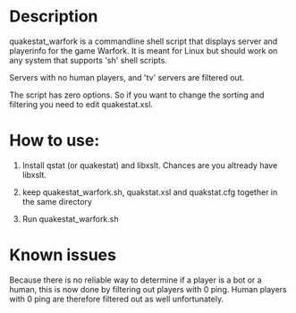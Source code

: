 # Description

quakestat_warfork is a commandline shell script that displays server and playerinfo for the game Warfork. It is meant for Linux but should work on any system that supports 'sh' shell scripts.

Servers with no human players, and 'tv' servers are filtered out. 

The script has zero options. So if you want to change the sorting and filtering you need to edit quakestat.xsl. 

# How to use:

1) Install qstat (or quakestat) and libxslt. Chances are you altready have libxslt.

2) keep quakestat_warfork.sh, quakstat.xsl and quakstat.cfg together in the same directory

3) Run quakestat_warfork.sh 

# Known issues

Because there is no reliable way to determine if a player is a bot or a human, this is now done by filtering out players with 0 ping. Human players with 0 ping are therefore filtered out as well unfortunately. 


